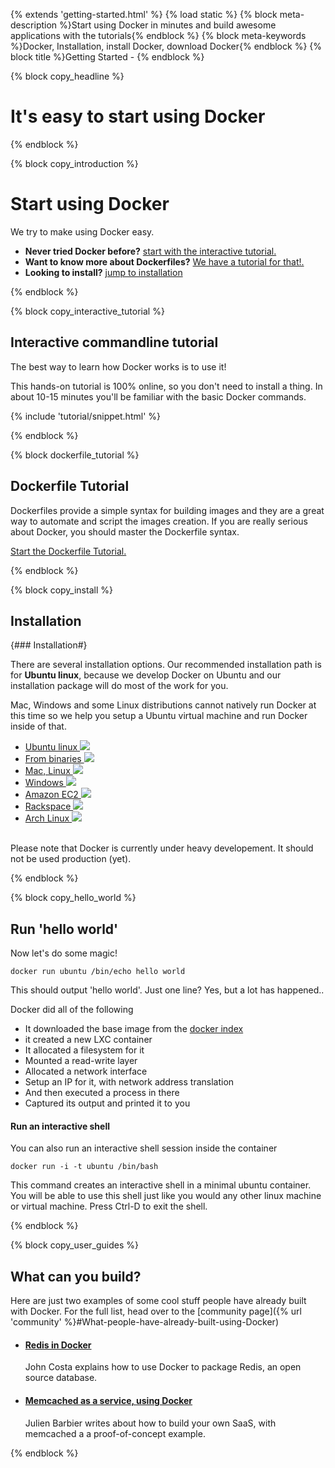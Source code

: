 {% extends 'getting-started.html' %}
{% load static %}
{% block meta-description %}Start using Docker in minutes and build awesome applications with the tutorials{% endblock %}
{% block meta-keywords %}Docker, Installation, install Docker, download Docker{% endblock %}
{% block title %}Getting Started - {% endblock %}


{% block copy_headline %}
# It's easy to start using Docker #
{% endblock %}


{% block copy_introduction %}

# Start using Docker
We try to make using Docker easy.

* **Never tried Docker before?** <a href="#h_tutorial">start with the interactive tutorial.</a>
* **Want to know more about Dockerfiles?** <a href="#h_tutorial">We have a tutorial for that!.</a>
* **Looking to install?** <a href="#h_installation">jump to installation</a>

{% endblock %}

{% block copy_interactive_tutorial %}
## <a id="h_tutorial"></a>Interactive commandline tutorial

The best way to learn how Docker works is to use it!

This hands-on tutorial is 100% online, so you don't need to install a thing. In about 10-15 minutes you'll be familiar with the basic
    Docker commands.


{% include 'tutorial/snippet.html' %}

{% endblock %}

{% block dockerfile_tutorial %}

## <a id="h_dockerfile_tutorial"></a>Dockerfile Tutorial

Dockerfiles provide a simple syntax for building images and they are a great way to automate and script the images creation. If you are really serious about Docker, you should master the Dockerfile syntax.

 <a href="/learn/dockerfile" class="btn btn-primary secondary-action-button">Start the Dockerfile Tutorial.</a>




{% endblock %}

{% block copy_install %}

## <a id="h_installation"></a>Installation
{### Installation#}

There are several installation options. Our recommended installation path is for **Ubuntu linux**,
    because we develop Docker on Ubuntu and our installation package will do most of the work for you.

Mac, Windows and some Linux distributions cannot natively run Docker at this time so we help you setup a
    Ubuntu virtual machine and run Docker inside of that.

<ul class="option-chooser-blocks">
    <a href="http://docs.docker.io/en/latest/installation/ubuntulinux/" target="_blank"><li>Ubuntu linux <img src="{% static 'img/platform-logos/ubuntu.png' %}"> </li></a>
    <a href="http://docs.docker.io/en/latest/installation/binaries/" target="_blank"><li>From binaries <img src="{% static 'img/platform-logos/binaries.png' %}"> </li></a>
    <a href="http://docs.docker.io/en/latest/installation/vagrant/" target="_blank"><li>Mac, Linux <img src="{% static 'img/platform-logos/mac-linux.png' %}">  </li></a>
    <a href="http://docs.docker.io/en/latest/installation/windows/" target="_blank"><li>Windows <img src="{% static 'img/platform-logos/windows.png' %}"> </li></a>
    <a href="http://docs.docker.io/en/latest/installation/amazon/" target="_blank"><li>Amazon EC2 <img src="{% static 'img/platform-logos/amazonaws.png' %}"> </li></a>
    <a href="http://docs.docker.io/en/latest/installation/rackspace/" target="_blank"><li>Rackspace <img src="{% static 'img/platform-logos/rackspace.png' %}"> </li></a>
    <a href="http://docs.docker.io/en/latest/installation/archlinux/" target="_blank"><li>Arch Linux <img src="{% static 'img/platform-logos/archlinux.png' %}"> </li></a>
    <br style="clear: both">
</ul>

Please note that Docker is currently under heavy developement. It should not be used production (yet).

{% endblock %}


{% block copy_hello_world %}
## Run 'hello world'

Now let's do some magic!

    docker run ubuntu /bin/echo hello world

This should output 'hello world'. Just one line? Yes, but a lot has happened..

Docker did all of the following

* It downloaded the base image from the [docker index](https://index.docker.io)
* it created a new LXC container
* It allocated a filesystem for it
* Mounted a read-write layer
* Allocated a network interface
* Setup an IP for it, with network address translation
* And then executed a process in there
* Captured its output and printed it to you

#### Run an interactive shell

You can also run an interactive shell session inside the container

    docker run -i -t ubuntu /bin/bash

This command creates an interactive shell in a minimal ubuntu container. You will be able to use this shell just like
    you would any other linux machine or virtual machine. Press Ctrl-D to exit the shell.

{% endblock %}

{% block copy_user_guides %}

## What can you build?

Here are just two examples of some cool stuff people have already built with Docker. For the full list, head
    over to the [community page]({% url 'community' %}#What-people-have-already-built-using-Docker)

* #### [Redis in Docker](http://www.johnmcostaiii.net/2013/installing-redis-on-docker/)
    John Costa explains how to use Docker to package Redis, an open source database.

* #### [Memcached as a service, using Docker](http://www.slideshare.net/julienbarbier42/building-a-saas-using-docker)
    Julien Barbier writes about how to build your own SaaS, with memcached a a proof-of-concept example.


{% endblock %}
